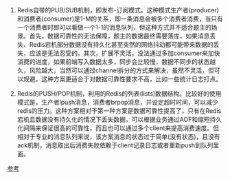 1. Redis自带的PUB/SUB机制，即发布-订阅模式。这种模式生产者(producer)和消费者(consumer)是1-M的关系，即一条消息会被多个消费者消费，当只有一个消费者时即可以看做一个1-1的消息队列，但这种方式并不适合题主的场景。首先，数据可靠性的无法保障，题主的数据最终需要落库，如果消息丢失、Redis宕机部分数据没有持久化甚至突然的网络抖动都可能带来数据的丢失，应该是无法忍受的。其次，扩展不灵活，没法通过多加consumer来加快消费的进度，如果前端写入数据太多，同步会比较慢，数据不同步的状态越久，风险越大，当然可以通过channel拆分的方式来解决，虽然不灵活，但可以规避。这种方案更适合于对数据可靠性要求不高，比如一些统计日志打点。

2. Redis的PUSH/POP机制，利用的Redis的列表(lists)数据结构。比较好的使用模式是，生产者lpush消息，消费者brpop消息，并设定超时时间，可以减少redis的压力。这种方案相对于第一种方案是数据可靠性提高了，只有在Redis宕机且数据没有持久化的情况下丢失数据，可以根据业务通过AOF和缩短持久化间隔来保证很高的可靠性，而且也可以通过多个client来提高消费速度。但相对于专业的消息队列来说，该方案消息的状态过于简单(没有状态)，且没有ack机制，消息取出后消费失败依赖于client记录日志或者重新push到队列里面。

[参考](https://www.zhihu.com/question/20795043)
